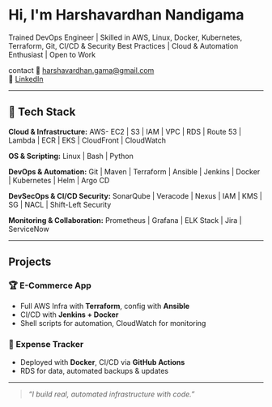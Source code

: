 # Hi, I'm Harshavardhan Nandigama
Trained DevOps Engineer | Skilled in AWS, Linux, Docker, Kubernetes, Terraform, Git, CI/CD & Security Best Practices | Cloud & Automation Enthusiast | Open to Work
 
 contact
 📧 harshavardhan.gama@gmail.com  
🔗 [LinkedIn](https://www.linkedin.com/in/harshavardhan-nandigama/)

---

## 🧰 Tech Stack

**Cloud & Infrastructure:**  AWS- EC2 | S3 | IAM | VPC | RDS | Route 53 | Lambda | ECR | EKS | CloudFront | CloudWatch

**OS & Scripting:** Linux | Bash | Python 

**DevOps & Automation:**  Git | Maven | Terraform | Ansible | Jenkins | Docker | Kubernetes | Helm | Argo CD

**DevSecOps & CI/CD Security:** SonarQube | Veracode | Nexus | IAM | KMS | SG | NACL | Shift-Left Security

**Monitoring & Collaboration:** Prometheus | Grafana | ELK Stack | Jira | ServiceNow

---

##  Projects

### 🏆 E-Commerce App
- Full AWS Infra with **Terraform**, config with **Ansible**
- CI/CD with **Jenkins + Docker**
- Shell scripts for automation, CloudWatch for monitoring

### 💸 Expense Tracker 
- Deployed with **Docker**, CI/CD via **GitHub Actions**
- RDS for data, automated backups & updates

---

> *“I build real, automated infrastructure with code.”*

